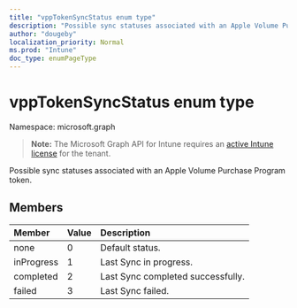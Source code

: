 ```yaml
---
title: "vppTokenSyncStatus enum type"
description: "Possible sync statuses associated with an Apple Volume Purchase Program token."
author: "dougeby"
localization_priority: Normal
ms.prod: "Intune"
doc_type: enumPageType
---
```


# vppTokenSyncStatus enum type

Namespace: microsoft.graph

> **Note:** The Microsoft Graph API for Intune requires an [active Intune license](https://go.microsoft.com/fwlink/?linkid=839381) for the tenant.

Possible sync statuses associated with an Apple Volume Purchase Program token.

## Members
|Member|Value|Description|
|:---|:---|:---|
|none|0|Default status.|
|inProgress|1|Last Sync in progress.|
|completed|2|Last Sync completed successfully.|
|failed|3|Last Sync failed.|







